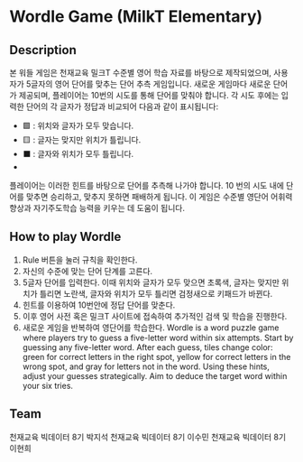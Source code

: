 # Wordle Game (MilkT Elementary)

## Description
본 워들 게임은 천재교육 밀크T 수준별 영어 학습 자료를 바탕으로 제작되었으며, 사용자가 5글자의 영어 단어를 맞추는 단어 추측 게임입니다. 
새로운 게임마다 새로운 단어가 제공되며, 플레이어는 10번의 시도를 통해 단어를 맞춰야 합니다. 
각 시도 후에는 입력한 단어의 각 글자가 정답과 비교되어 다음과 같이 표시됩니다:

- 🟩 : 위치와 글자가 모두 맞습니다.
- 🟨 : 글자는 맞지만 위치가 틀립니다.
- ⬛ : 글자와 위치가 모두 틀립니다.
- 
플레이어는 이러한 힌트를 바탕으로 단어를 추측해 나가야 합니다.
10 번의 시도 내에 단어를 맞추면 승리하고, 맞추지 못하면 패배하게 됩니다.
이 게임은 수준별 영단어 어휘력 향상과 자기주도학습 능력을 키우는 데 도움이 됩니다.

## How to play Wordle
1. Rule 버튼을 눌러 규칙을 확인한다.
2. 자신의 수준에 맞는 단어 단계를 고른다.
3. 5글자 단어를 입력한다. 이때 위치와 글자가 모두 맞으면 초록색, 글자는 맞지만 위치가 틀리면 노란색, 글자와 위치가 모두 틀리면 검정새으로 키패드가 바뀐다.
4. 힌트를 이용하여 10번안에 정답 단어를 맞춘다.
5. 이후 영어 사전 혹은 밀크T 사이트에 접속하여 추가적인 검색 및 학습을 진행한다.
6. 새로운 게임을 반복하여 영단어를 학습한다.
Wordle is a word puzzle game where players try to guess a five-letter word within six attempts. Start by guessing any five-letter word. After each guess, tiles change color: green for correct letters in the right spot, yellow for correct letters in the wrong spot, and gray for letters not in the word. Using these hints, adjust your guesses strategically. Aim to deduce the target word within your six tries.

## Team
천재교육 빅데이터 8기 박지석
천재교육 빅데이터 8기 이수민
천재교육 빅데이터 8기 이현희
